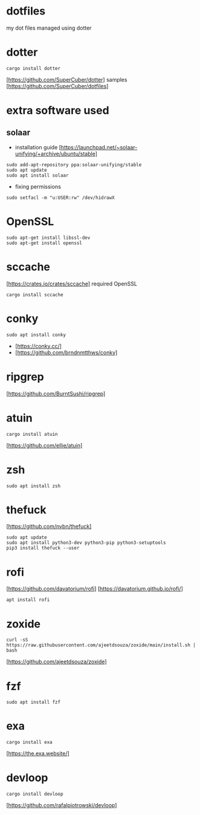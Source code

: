 # dotfiles
my dot files managed using dotter

# dotter
```
cargo install dotter
```
[https://github.com/SuperCuber/dotter]
samples [https://github.com/SuperCuber/dotfiles]

# extra software used

## solaar 
- installation guide [https://launchpad.net/~solaar-unifying/+archive/ubuntu/stable]
```
sudo add-apt-repository ppa:solaar-unifying/stable
sudo apt update
sudo apt install solaar
```
- fixing permissions
```
sudo setfacl -m "u:USER:rw" /dev/hidrawX
```

# OpenSSL
```
sudo apt-get install libssl-dev
sudo apt-get install openssl
```

# sccache
[https://crates.io/crates/sccache]
required OpenSSL
```
cargo install sccache
```

# conky
```
sudo apt install conky
```
- [https://conky.cc/]
- [https://github.com/brndnmtthws/conky]

# ripgrep
[https://github.com/BurntSushi/ripgrep]

# atuin
```
cargo install atuin
```
[https://github.com/ellie/atuin]

# zsh
```
sudo apt install zsh
```

# thefuck
[https://github.com/nvbn/thefuck]
```
sudo apt update
sudo apt install python3-dev python3-pip python3-setuptools
pip3 install thefuck --user
```

# rofi
[https://github.com/davatorium/rofi]
[https://davatorium.github.io/rofi/]
```
apt install rofi
```

# zoxide
```
curl -sS https://raw.githubusercontent.com/ajeetdsouza/zoxide/main/install.sh | bash
```
[https://github.com/ajeetdsouza/zoxide]

# fzf
```
sudo apt install fzf
```

# exa
```
cargo install exa
```
[https://the.exa.website/]

# devloop
```
cargo install devloop
```
[https://github.com/rafalpiotrowski/devloop]